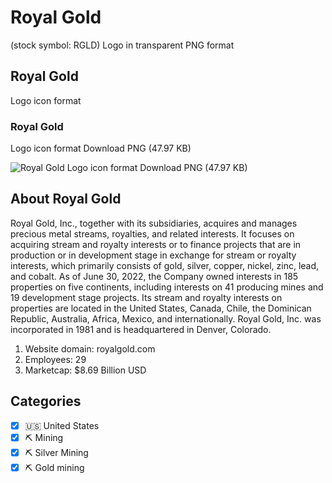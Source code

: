# Royal Gold
 (stock symbol: RGLD) Logo in transparent PNG format

## Royal Gold
 Logo icon format

### Royal Gold
 Logo icon format Download PNG (47.97 KB)

![Royal Gold
 Logo icon format Download PNG (47.97 KB)](/img/orig/RGLD-ff3fcde2.png)

## About Royal Gold


Royal Gold, Inc., together with its subsidiaries, acquires and manages precious metal streams, royalties, and related interests. It focuses on acquiring stream and royalty interests or to finance projects that are in production or in development stage in exchange for stream or royalty interests, which primarily consists of gold, silver, copper, nickel, zinc, lead, and cobalt. As of June 30, 2022, the Company owned interests in 185 properties on five continents, including interests on 41 producing mines and 19 development stage projects. Its stream and royalty interests on properties are located in the United States, Canada, Chile, the Dominican Republic, Australia, Africa, Mexico, and internationally. Royal Gold, Inc. was incorporated in 1981 and is headquartered in Denver, Colorado.

1. Website domain: royalgold.com
2. Employees: 29
3. Marketcap: $8.69 Billion USD


## Categories
- [x] 🇺🇸 United States
- [x] ⛏️ Mining
- [x] ⛏️ Silver Mining
- [x] ⛏️ Gold mining
